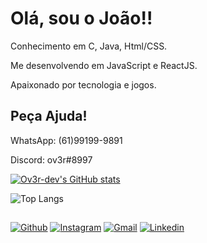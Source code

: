 # Olá, sou o João!!

Conhecimento em C, Java, Html/CSS.

Me desenvolvendo em JavaScript e ReactJS.

Apaixonado por tecnologia e jogos.

## Peça Ajuda! 

WhatsApp: (61)99199-9891

Discord: ov3r#8997

[![Ov3r-dev's GitHub stats](https://github-readme-stats.vercel.app/api?username=Ov3r-dev&show_icons=true&theme=shadow_blue)](https://github.com/anuraghazra/github-readme-stats)

![Top Langs](https://github-readme-stats.vercel.app/api/top-langs/?username=Ov3r-dev&langs_count=8&theme=shadow_blue&layout=donut-vertical)
##

[![Github](https://img.shields.io/badge/GitHub-100000?style=for-the-badge&logo=github&logoColor=white)](https://github.com/Ov3r-dev)
[![Instagram](https://img.shields.io/badge/Instagram-E4405F?style=for-the-badge&logo=instagram&logoColor=white)](https://www.instagram.com/gonzales_ov3r/)
[![Gmail](https://img.shields.io/badge/Gmail-D14836?style=for-the-badge&logo=gmail&logoColor=white)](joaopedrodev@gmail.com)
[![Linkedin](https://img.shields.io/badge/LinkedIn-0077B5?style=for-the-badge&logo=linkedin&logoColor=white)](https://www.linkedin.com/in/joão-pedro-07030628a/)

